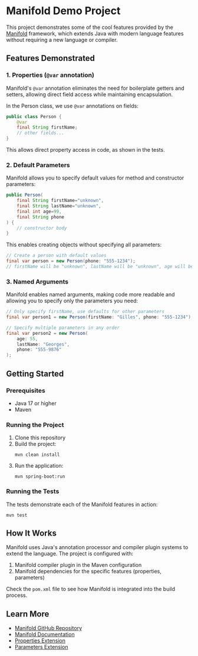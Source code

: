 # Manifold Demo Project

This project demonstrates some of the cool features provided by the [Manifold](https://github.com/manifold-systems/manifold) framework, which extends Java with modern language features without requiring a new language or compiler.

## Features Demonstrated

### 1. Properties (`@var` annotation)
Manifold's `@var` annotation eliminates the need for boilerplate getters and setters, allowing direct field access while maintaining encapsulation.

In the Person class, we use `@var` annotations on fields:
```java
public class Person {
    @var
    final String firstName;
    // other fields...
}
```

This allows direct property access in code, as shown in the tests.

### 2. Default Parameters
Manifold allows you to specify default values for method and constructor parameters:

```java
public Person(
    final String firstName="unknown", 
    final String lastName="unknown", 
    final int age=99, 
    final String phone
) {
    // constructor body
}
```

This enables creating objects without specifying all parameters:
```java
// Create a person with default values
final var person = new Person(phone: "555-1234");
// firstName will be "unknown", lastName will be "unknown", age will be 99
```

### 3. Named Arguments
Manifold enables named arguments, making code more readable and allowing you to specify only the parameters you need:

```java
// Only specify firstName, use defaults for other parameters
final var person1 = new Person(firstName: "Gilles", phone: "555-1234");

// Specify multiple parameters in any order
final var person2 = new Person(
    age: 55, 
    lastName: "Georges",
    phone: "555-9876"
);
```

## Getting Started

### Prerequisites
- Java 17 or higher
- Maven

### Running the Project
1. Clone this repository
2. Build the project:
   ```
   mvn clean install
   ```
3. Run the application:
   ```
   mvn spring-boot:run
   ```

### Running the Tests
The tests demonstrate each of the Manifold features in action:
```
mvn test
```

## How It Works

Manifold uses Java's annotation processor and compiler plugin systems to extend the language. The project is configured with:

1. Manifold compiler plugin in the Maven configuration
2. Manifold dependencies for the specific features (properties, parameters)

Check the `pom.xml` file to see how Manifold is integrated into the build process.

## Learn More

- [Manifold GitHub Repository](https://github.com/manifold-systems/manifold)
- [Manifold Documentation](https://github.com/manifold-systems/manifold/tree/master/manifold-core-parent/manifold/src/main/resources/docs)
- [Properties Extension](https://github.com/manifold-systems/manifold/tree/master/manifold-deps-parent/manifold-props)
- [Parameters Extension](https://github.com/manifold-systems/manifold/tree/master/manifold-deps-parent/manifold-params)
